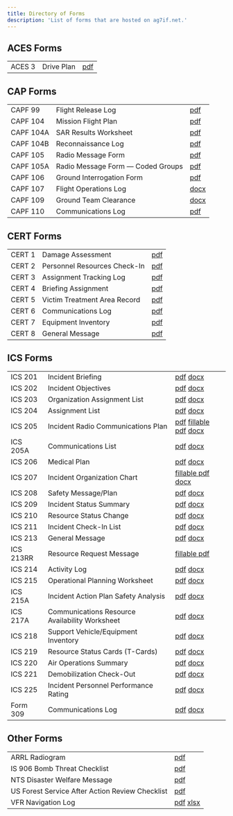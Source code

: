 ```yaml
---
title: Directory of Forms
description: 'List of forms that are hosted on ag7if.net.'
---
```


## ACES Forms
|        |            |                           |
|--------|------------|---------------------------|
| ACES 3 | Drive Plan | [pdf](aces/pdf/aces3.pdf) |

## CAP Forms
|           |                                         |                              |
|-----------|-----------------------------------------|------------------------------|
| CAPF 99   | Flight Release Log                      | [pdf](cap/pdf/capf99.pdf)    |
| CAPF 104  | Mission Flight Plan                     | [pdf](cap/pdf/capf104.pdf)   |
| CAPF 104A | SAR Results Worksheet                   | [pdf](cap/pdf/capf104a.pdf)  |
| CAPF 104B | Reconnaissance Log                      | [pdf](cap/pdf/capf104b.pdf)  |
| CAPF 105  | Radio Message Form                      | [pdf](cap/pdf/capf105.pdf)   |
| CAPF 105A | Radio Message Form &mdash; Coded Groups | [pdf](cap/pdf/capf105a.pdf)  |
| CAPF 106  | Ground Interrogation Form               | [pdf](cap/pdf/capf106.pdf)   |
| CAPF 107  | Flight Operations Log                   | [docx](cap/docx/capf107.doc) |
| CAPF 109  | Ground Team Clearance                   | [docx](cap/docx/capf109.doc) |
| CAPF 110  | Communications Log                      | [pdf](cap/pdf/capf110.pdf)   |

## CERT Forms
|        |                              |                           |
|--------|------------------------------|---------------------------|
| CERT 1 | Damage Assessment            | [pdf](cert/pdf/cert1.pdf) |
| CERT 2 | Personnel Resources Check-In | [pdf](cert/pdf/cert2.pdf) |
| CERT 3 | Assignment Tracking Log      | [pdf](cert/pdf/cert3.pdf) |
| CERT 4 | Briefing Assignment          | [pdf](cert/pdf/cert4.pdf) |
| CERT 5 | Victim Treatment Area Record | [pdf](cert/pdf/cert5.pdf) |
| CERT 6 | Communications Log           | [pdf](cert/pdf/cert6.pdf) |
| CERT 7 | Equipment Inventory          | [pdf](cert/pdf/cert7.pdf) |
| CERT 8 | General Message              | [pdf](cert/pdf/cert8.pdf) |

## ICS Forms
|           |                                                |                                                                                                    |
|-----------|------------------------------------------------|----------------------------------------------------------------------------------------------------|
| ICS 201   | Incident Briefing                              | [pdf](ics/pdf/ics201.pdf) [docx](ics/docx/ics201.docx)                                             |
| ICS 202   | Incident Objectives                            | [pdf](ics/pdf/ics202.pdf) [docx](ics/docx/ics202.docx)                                             |
| ICS 203   | Organization Assignment List                   | [pdf](ics/pdf/ics203.pdf) [docx](ics/docx/ics203.docx)                                             |
| ICS 204   | Assignment List                                | [pdf](ics/pdf/ics204.pdf) [docx](ics/docx/ics204.docx)                                             |
| ICS 205   | Incident Radio Communications Plan             | [pdf](ics/pdf/ics205.pdf) [fillable pdf](ics/pdf/fillable/ics205.pdf) [docx](ics/docx/ics205.docx) |
| ICS 205A  | Communications List                            | [pdf](ics/pdf/ics205a.pdf) [docx](ics/docx/ics205a.docx)                                           |
| ICS 206   | Medical Plan                                   | [pdf](ics/pdf/ics206.pdf) [docx](ics/docx/ics206.docx)                                             |
| ICS 207   | Incident Organization Chart                    | [fillable pdf](ics/pdf/fillable/ics205.pdf) [docx](ics/docx/ics207.docx)                           |
| ICS 208   | Safety Message/Plan                            | [pdf](ics/pdf/ics208.pdf) [docx](ics/docx/ics208.docx)                                             |
| ICS 209   | Incident Status Summary                        | [pdf](ics/pdf/ics209.pdf) [docx](ics/docx/ics209.docx)                                             |
| ICS 210   | Resource Status Change                         | [pdf](ics/pdf/ics210.pdf) [docx](ics/docx/ics210.docx)                                             |
| ICS 211   | Incident Check-In List                         | [pdf](ics/pdf/ics211.pdf) [docx](ics/docx/ics211.docx)                                             |
| ICS 213   | General Message                                | [pdf](ics/pdf/ics213.pdf) [docx](ics/docx/ics213.docx)                                             |
| ICS 213RR | Resource Request Message                       | [fillable pdf](ics/pdf/fillable/ics213rr.pdf)                                                      |
| ICS 214   | Activity Log                                   | [pdf](ics/pdf/ics214.pdf) [docx](ics/docx/ics214.docx)                                             |
| ICS 215   | Operational Planning Worksheet                 | [pdf](ics/pdf/ics215.pdf) [docx](ics/docx/ics215.docx)                                             |
| ICS 215A  | Incident Action Plan Safety Analysis           | [pdf](ics/pdf/ics215a.pdf) [docx](ics/docx/ics215a.docx)                                           |
| ICS 217A  | Communications Resource Availability Worksheet | [pdf](ics/pdf/ics217a.pdf) [docx](ics/docx/ics217a.docx)                                           |
| ICS 218   | Support Vehicle/Equipment Inventory            | [pdf](ics/pdf/ics218.pdf) [docx](ics/docx/ics218.docx)                                             |
| ICS 219   | Resource Status Cards (T-Cards)                | [pdf](ics/pdf/ics219.pdf) [docx](ics/docx/ics219.docx)                                             |
| ICS 220   | Air Operations Summary                         | [pdf](ics/pdf/ics220.pdf) [docx](ics/docx/ics220.docx)                                             |
| ICS 221   | Demobilization Check-Out                       | [pdf](ics/pdf/ics221.pdf) [docx](ics/docx/ics221.docx)                                             |
| ICS 225   | Incident Personnel Performance Rating          | [pdf](ics/pdf/ics225.pdf) [docx](ics/docx/ics225.docx)                                             |
| Form 309  | Communications Log                             | [pdf](ics/pdf/f309.pdf) [docx](ics/docx/f309.docx)                                                 |

## Other Forms
|                                                 |                                                                   |
|-------------------------------------------------|-------------------------------------------------------------------|
| ARRL Radiogram                                  | [pdf](other/pdf/arrl-radiogram.pdf)                               |
| IS 906 Bomb Threat Checklist                    | [pdf](other/pdf/is906.pdf)                                        |
| NTS Disaster Welfare Message                    | [pdf](other/pdf/fsd-244.pdf)                                      |
| US Forest Service After Action Review Checklist | [pdf](other/pdf/usda-aar.pdf)                                     |
| VFR Navigation Log                              | [pdf](other/pdf/vfr-navlog.pdf) [xlsx](other/xlsx/vfr-navlog.xls) |

